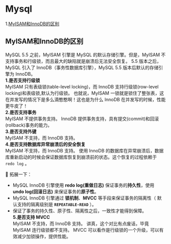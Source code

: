 # Mysql  
1.[MyISAM和InnoDB的区别](#MyISAM和InnoDB的区别)    

## MyISAM和InnoDB的区别  
MySQL 5.5 之前，MyISAM 引擎是 MySQL 的默认存储引擎。但是，MyISAM 不支持事务和行级锁，而且最大的缺陷就是崩溃后无法安全恢复。
5.5 版本之后，MySQL 引入了 InnoDB（事务性数据库引擎），MySQL 5.5 版本后默认的存储引擎为 InnoDB。  
**1.是否支持行级锁**  
MyISAM 只有表级锁(table-level locking)，而 InnoDB 支持行级锁(row-level locking)和表级锁,默认为行级锁。
也就说，MyISAM 一锁就是锁住了整张表，这在并发写的情况下是多么滴憨憨啊！这也是为什么 InnoDB 在并发写的时候，性能更牛皮了！  
**2.是否支持事务**  
MyISAM 不提供事务支持。
InnoDB 提供事务支持，具有提交(commit)和回滚(rollback)事务的能力。  
**3.是否支持外键**  
MyISAM 不支持，而 InnoDB 支持。  
**4.是否支持数据库异常崩溃后的安全恢复**    
MyISAM 不支持，而 InnoDB 支持。
使用 InnoDB 的数据库在异常崩溃后，数据库重新启动的时候会保证数据库恢复到崩溃前的状态。这个恢复的过程依赖于 `redo log` 。  
 
🌈 拓展一下：  
- MySQL InnoDB 引擎使用 **redo log(重做日志)** 保证事务的**持久性**，使用 **undo log(回滚日志)** 来保证事务的**原子性**。
- MySQL InnoDB 引擎通过 **锁机制**、**MVCC** 等手段来保证事务的隔离性（ 默认支持的隔离级别是 **`REPEATABLE-READ`** ）。
- 保证了事务的持久性、原子性、隔离性之后，一致性才能得到保障。  
**5.是否支持 MVCC**    
MyISAM 不支持，而 InnoDB 支持。
讲真，这个对比有点废话，毕竟 MyISAM 连行级锁都不支持。
MVCC 可以看作是行级锁的一个升级，可以有效减少加锁操作，提供性能。  
